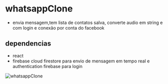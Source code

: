# whatsappClone

* envia mensagem,tem lista de contatos salva, converte audio em string e com login e conexão por conta do facebook

## dependencias
* react
* firebase cloud firestore para envio de mensagem em tempo real e authentication firebase para login

![whatsappClone](https://i.pinimg.com/originals/71/ba/61/71ba6173df5fdb29dd9010e2d2cd94b7.jpg)
